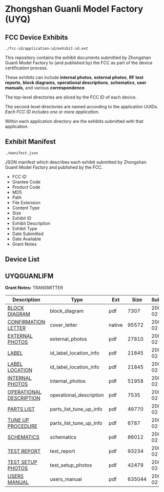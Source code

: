 # Zhongshan Guanli Model Factory (UYQ)
## FCC Device Exhibits

```
./fcc-id/application-id/exhibit-id.ext
```

This repository contains the exhibit documents submitted by Zhongshan Guanli Model Factory to (and published by) the FCC as part of the device certification process.

These exhibits can include **internal photos**, **external photos**, **RF test reports**, **block diagrams**, **operational descriptions**, **schematics**, **user manuals**, and various **correspondence**.

The top-level directories are sliced by the FCC ID of each device.

The second-level directories are named according to the application UUIDs. *Each FCC ID includes one or more application.*

Within each application directory are the exhibits submitted with that application. 

## Exhibit Manifest

```
./manifest.json
```

JSON manifest which describes each exhibit submitted by Zhongshan Guanli Model Factory and published by the FCC.

- FCC ID
- Grantee Code
- Product Code
- MD5
- Path
- File Extension
- Content Type
- Size
- Exhibit ID
- Exhibit Description
- Exhibit Type
- Date Submitted
- Date Available
- Grant Notes

## Device List
## UYQGUANLIFM
**Grant Notes:** TRANSMITTER

| Description | Type | Ext | Size | Submitted | Available |
| ----------- | ---- | --- | ---- | --------- | --------- |
| [BLOCK DIAGRAM](UYQGUANLIFM/9ea69b2aa963a793bc019e4d0bbce164/756127.pdf) | block_diagram | pdf | 7307 | 2007-02-07 | 2007-02-07 |
| [CONFIRMATION LETTER](UYQGUANLIFM/9ea69b2aa963a793bc019e4d0bbce164/756128.native) | cover_letter | native | 95572 | 2007-02-07 | 2007-02-07 |
| [EXTERNAL PHOTOS](UYQGUANLIFM/9ea69b2aa963a793bc019e4d0bbce164/756129.pdf) | external_photos | pdf | 27810 | 2007-02-07 | 2007-02-07 |
| [LABEL](UYQGUANLIFM/9ea69b2aa963a793bc019e4d0bbce164/756130.pdf) | id_label_location_info | pdf | 21845 | 2007-02-07 | 2007-02-07 |
| [LABEL LOCATION](UYQGUANLIFM/9ea69b2aa963a793bc019e4d0bbce164/756131.pdf) | id_label_location_info | pdf | 21845 | 2007-02-07 | 2007-02-07 |
| [INTERNAL PHOTOS](UYQGUANLIFM/9ea69b2aa963a793bc019e4d0bbce164/756132.pdf) | internal_photos | pdf | 51958 | 2007-02-07 | 2007-02-07 |
| [OPERATIONAL DESCRIPTION](UYQGUANLIFM/9ea69b2aa963a793bc019e4d0bbce164/756133.pdf) | operational_description | pdf | 7535 | 2007-02-07 | 2007-02-07 |
| [PARTS LIST](UYQGUANLIFM/9ea69b2aa963a793bc019e4d0bbce164/756134.pdf) | parts_list_tune_up_info | pdf | 49770 | 2007-02-07 | 2007-02-07 |
| [TUNE UP PROCEDURE](UYQGUANLIFM/9ea69b2aa963a793bc019e4d0bbce164/756138.pdf) | parts_list_tune_up_info | pdf | 6787 | 2007-02-07 | 2007-02-07 |
| [SCHEMATICS](UYQGUANLIFM/9ea69b2aa963a793bc019e4d0bbce164/756135.pdf) | schematics | pdf | 86012 | 2007-02-07 | 2007-02-07 |
| [TEST REPORT](UYQGUANLIFM/9ea69b2aa963a793bc019e4d0bbce164/756136.pdf) | test_report | pdf | 93234 | 2007-02-07 | 2007-02-07 |
| [TEST SETUP PHOTOS](UYQGUANLIFM/9ea69b2aa963a793bc019e4d0bbce164/756137.pdf) | test_setup_photos | pdf | 42479 | 2007-02-07 | 2007-02-07 |
| [USERS MANUAL](UYQGUANLIFM/9ea69b2aa963a793bc019e4d0bbce164/756139.pdf) | users_manual | pdf | 635044 | 2007-02-07 | 2007-02-07 |
